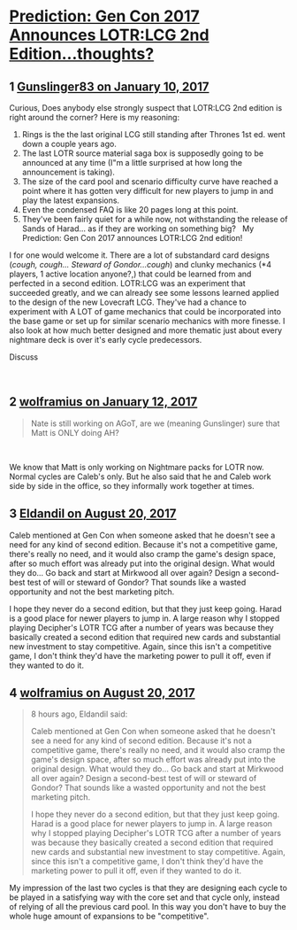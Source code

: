 # [Prediction: Gen Con 2017 Announces LOTR:LCG 2nd Edition...thoughts?](https://community.fantasyflightgames.com/topic/239289-prediction-gen-con-2017-announces-lotrlcg-2nd-editionthoughts/)

## 1 [Gunslinger83 on January 10, 2017](https://community.fantasyflightgames.com/topic/239289-prediction-gen-con-2017-announces-lotrlcg-2nd-editionthoughts/?do=findComment&comment=2581259)

Curious, Does anybody else strongly suspect that LOTR:LCG 2nd edition is right around the corner? Here is my reasoning:
 
1. Rings is the the last original LCG still standing after Thrones 1st ed. went down a couple years ago.
 
2. The last LOTR source material saga box is supposedly going to be announced at any time (I"m a little surprised at how long the announcement is taking).
 
3. The size of the card pool and scenario difficulty curve have reached a point where it has gotten very difficult for new players to jump in and play the latest expansions.
 
4. Even the condensed FAQ is like 20 pages long at this point.
 
5. They've been fairly quiet for a while now, not withstanding the release of Sands of Harad... as if they are working on something big?
 
My Prediction: Gen Con 2017 announces LOTR:LCG 2nd edition!

I for one would welcome it. There are a lot of substandard card designs (*cough, cough... Steward of Gondor...cough*) and clunky mechanics (*4 players, 1 active location anyone?,) that could be learned from and perfected in a second edition. LOTR:LCG was an experiment that succeeded greatly, and we can already see some lessons learned applied to the design of the new Lovecraft LCG. They've had a chance to experiment with A LOT of game mechanics that could be incorporated into the base game or set up for similar scenario mechanics with more finesse. I also look at how much better designed and more thematic just about every nightmare deck is over it's early cycle predecessors.

Discuss

 

## 2 [wolframius on January 12, 2017](https://community.fantasyflightgames.com/topic/239289-prediction-gen-con-2017-announces-lotrlcg-2nd-editionthoughts/?do=findComment&comment=2584755)

> Nate is still working on AGoT, are we (meaning Gunslinger) sure that Matt is ONLY doing AH?

 

We know that Matt is only working on Nightmare packs for LOTR now. Normal cycles are Caleb's only. But he also said that he and Caleb work side by side in the office, so they informally work together at times.

## 3 [Eldandil on August 20, 2017](https://community.fantasyflightgames.com/topic/239289-prediction-gen-con-2017-announces-lotrlcg-2nd-editionthoughts/?do=findComment&comment=2938545)

Caleb mentioned at Gen Con when someone asked that he doesn't see a need for any kind of second edition. Because it's not a competitive game, there's really no need, and it would also cramp the game's design space, after so much effort was already put into the original design. What would they do... Go back and start at Mirkwood all over again? Design a second-best test of will or steward of Gondor? That sounds like a wasted opportunity and not the best marketing pitch.

I hope they never do a second edition, but that they just keep going. Harad is a good place for newer players to jump in. A large reason why I stopped playing Decipher's LOTR TCG after a number of years was because they basically created a second edition that required new cards and substantial new investment to stay competitive. Again, since this isn't a competitive game, I don't think they'd have the marketing power to pull it off, even if they wanted to do it.

## 4 [wolframius on August 20, 2017](https://community.fantasyflightgames.com/topic/239289-prediction-gen-con-2017-announces-lotrlcg-2nd-editionthoughts/?do=findComment&comment=2938964)

> 8 hours ago, Eldandil said:
> 
> Caleb mentioned at Gen Con when someone asked that he doesn't see a need for any kind of second edition. Because it's not a competitive game, there's really no need, and it would also cramp the game's design space, after so much effort was already put into the original design. What would they do... Go back and start at Mirkwood all over again? Design a second-best test of will or steward of Gondor? That sounds like a wasted opportunity and not the best marketing pitch.
> 
> I hope they never do a second edition, but that they just keep going. Harad is a good place for newer players to jump in. A large reason why I stopped playing Decipher's LOTR TCG after a number of years was because they basically created a second edition that required new cards and substantial new investment to stay competitive. Again, since this isn't a competitive game, I don't think they'd have the marketing power to pull it off, even if they wanted to do it.

My impression of the last two cycles is that they are designing each cycle to be played in a satisfying way with the core set and that cycle only, instead of relying of all the previous card pool. In this way you don't have to buy the whole huge amount of expansions to be "competitive".

